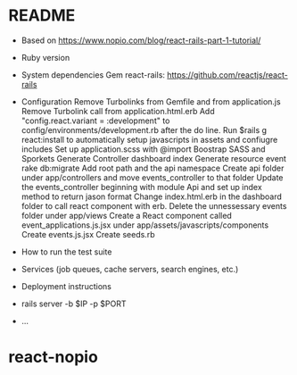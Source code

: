 # README

* Based on https://www.nopio.com/blog/react-rails-part-1-tutorial/

* Ruby version

* System dependencies
Gem react-rails: https://github.com/reactjs/react-rails

* Configuration
Remove Turbolinks from Gemfile and from application.js
Remove Turbolink call from application.html.erb
Add "config.react.variant = :development" to config/environments/development.rb
after the do line.
Run $rails g react:install to automatically setup javascripts in assets and confiugre includes
Set up application.scss with @import Boostrap SASS and Sporkets
Generate Controller dashboard index
Generate resource event
rake db:migrate
Add root path and the api namespace
Create api folder under app/controllers and move events_controller to that folder
Update the events_controller beginning with module Api and set up index method to return jason format
Change index.html.erb in the dashboard folder to call react component with erb.
Delete the unnessessary events folder under app/views
Create a React component called event_applications.js.jsx under app/assets/javascripts/components
Create events.js.jsx
Create seeds.rb


* How to run the test suite

* Services (job queues, cache servers, search engines, etc.)

* Deployment instructions
* rails server -b $IP -p $PORT

* ...
# react-nopio
